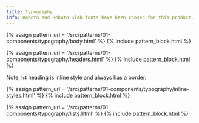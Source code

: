 ```yaml
---
title: Typography
info: Roboto and Roboto Slab fonts have been chosen for this product.
---
```


{% assign pattern_url = '/src/patterns/01-components/typography/body.html' %}
{% include pattern_block.html %}

{% assign pattern_url = '/src/patterns/01-components/typography/headers.html' %}
{% include pattern_block.html %}

Note, `h4` heading is inline style and always has a border.

{% assign pattern_url = '/src/patterns/01-components/typography/inline-styles.html' %}
{% include pattern_block.html %}

{% assign pattern_url = '/src/patterns/01-components/typography/lists.html' %}
{% include pattern_block.html %}